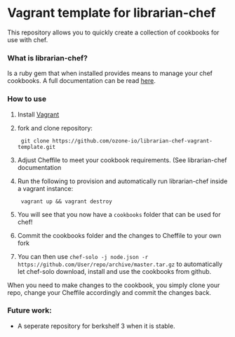 # Vagrant template for librarian-chef

This repository allows you to quickly create a collection of cookbooks for use with chef.

### What is librarian-chef?
Is a ruby gem that when installed provides means to manage your chef cookbooks.
A full documentation can be read [here](https://github.com/applicationsonline/librarian-chef).

### How to use

1. Install [Vagrant](http://vagrantup.com)
2. fork and clone repository: 

        git clone https://github.com/ozone-io/librarian-chef-vagrant-template.git
        
3. Adjust Cheffile to meet your cookbook requirements. (See librarian-chef documentation
4. Run the following to provision and automatically run librarian-chef inside a vagrant instance:

        vagrant up && vagrant destroy

5. You will see that you now have a `cookbooks` folder that can be used for chef!
6. Commit the cookbooks folder and the changes to Cheffile to your own fork
7. You can then use `chef-solo -j node.json -r https://github.com/User/repo/archive/master.tar.gz` to automatically let chef-solo download, install and use the cookbooks from github.

When you need to make changes to the cookbook, you simply clone your repo, change your Cheffile accordingly and commit the changes back.

### Future work:
* A seperate repository for berkshelf 3 when it is stable.
